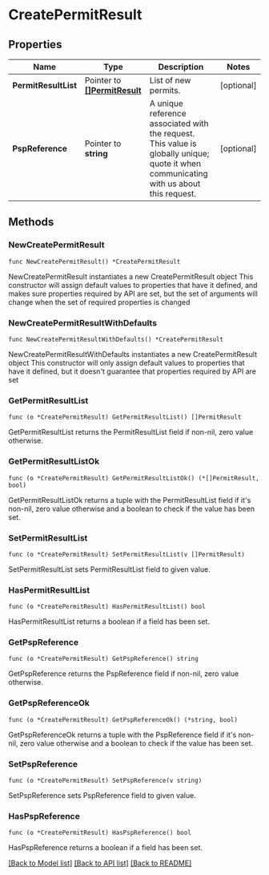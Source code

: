 # CreatePermitResult

## Properties

Name | Type | Description | Notes
------------ | ------------- | ------------- | -------------
**PermitResultList** | Pointer to [**[]PermitResult**](PermitResult.md) | List of new permits. | [optional] 
**PspReference** | Pointer to **string** | A unique reference associated with the request. This value is globally unique; quote it when communicating with us about this request. | [optional] 

## Methods

### NewCreatePermitResult

`func NewCreatePermitResult() *CreatePermitResult`

NewCreatePermitResult instantiates a new CreatePermitResult object
This constructor will assign default values to properties that have it defined,
and makes sure properties required by API are set, but the set of arguments
will change when the set of required properties is changed

### NewCreatePermitResultWithDefaults

`func NewCreatePermitResultWithDefaults() *CreatePermitResult`

NewCreatePermitResultWithDefaults instantiates a new CreatePermitResult object
This constructor will only assign default values to properties that have it defined,
but it doesn't guarantee that properties required by API are set

### GetPermitResultList

`func (o *CreatePermitResult) GetPermitResultList() []PermitResult`

GetPermitResultList returns the PermitResultList field if non-nil, zero value otherwise.

### GetPermitResultListOk

`func (o *CreatePermitResult) GetPermitResultListOk() (*[]PermitResult, bool)`

GetPermitResultListOk returns a tuple with the PermitResultList field if it's non-nil, zero value otherwise
and a boolean to check if the value has been set.

### SetPermitResultList

`func (o *CreatePermitResult) SetPermitResultList(v []PermitResult)`

SetPermitResultList sets PermitResultList field to given value.

### HasPermitResultList

`func (o *CreatePermitResult) HasPermitResultList() bool`

HasPermitResultList returns a boolean if a field has been set.

### GetPspReference

`func (o *CreatePermitResult) GetPspReference() string`

GetPspReference returns the PspReference field if non-nil, zero value otherwise.

### GetPspReferenceOk

`func (o *CreatePermitResult) GetPspReferenceOk() (*string, bool)`

GetPspReferenceOk returns a tuple with the PspReference field if it's non-nil, zero value otherwise
and a boolean to check if the value has been set.

### SetPspReference

`func (o *CreatePermitResult) SetPspReference(v string)`

SetPspReference sets PspReference field to given value.

### HasPspReference

`func (o *CreatePermitResult) HasPspReference() bool`

HasPspReference returns a boolean if a field has been set.


[[Back to Model list]](../README.md#documentation-for-models) [[Back to API list]](../README.md#documentation-for-api-endpoints) [[Back to README]](../README.md)


